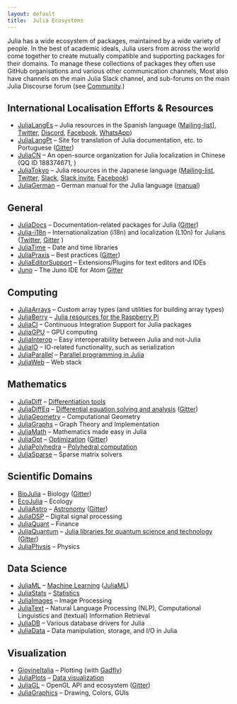 ```yaml
---
layout: default
title:  Julia Ecosystems
---
```


Julia has a wide ecosystem of packages, maintained by a wide variety of people.
In the best of academic ideals, Julia users from across the world come together to create mutually compatible and supporting packages for their domains.
To manage these collections of packages they often use GitHub organisations and various other communication channels,
Most also have channels on the main Julia Slack channel, and sub-forums on the main Julia Discourse forum (see [Community](../community).)

## International Localisation Efforts & Resources

* [JuliaLangEs](https://github.com/JuliaLangEs) – Julia resources in the Spanish language ([Mailing-list](https://groups.google.com/forum/#!forum/julialanges)], [Twitter](https://twitter.com/JuliaLangsEs), [Discord](https://discord.me/julialang-es), [Facebook](https://www.facebook.com/groups/julialang.es/), [WhatsApp](https://chat.whatsapp.com/invite/J9T033nZO8MLn96wWjlnHb))
* [JuliaLangPt](https://github.com/JuliaLangPt) – Site for translation of Julia documentation, etc. to Portuguese ([Gitter](https://gitter.im/JuliaLangPt/julia))
* [JuliaCN](https://github.com/JuliaCN) – An open-source organization for Julia localization in Chinese (QQ ID 188374671, )
* [JuliaTokyo](https://github.com/JuliaTokyo) – Julia resources in the Japanese language ([Mailing-list](https://groups.google.com/forum/#!forum/julia-tokyo), [Twitter](https://twitter.com/JuliaLangJa), [Slack](https://juliatokyo.slack.com), [Slack invite](https://julia-tokyo-inviter.herokuapp.com/), [Facebook](https://www.facebook.com/groups/885166968160540/))
* [JuliaGerman](https://github.com/JuliaLangGerman) – German manual for the Julia language ([manual](https://github.com/JuliaLangGerman/Julia_Handbuch_Deutsch))

## General

* [JuliaDocs](https://github.com/juliadocs) – Documentation-related packages for Julia ([Gitter](https://gitter.im/juliadocs/users))
* [Julia-i18n](https://github.com/Julia-i18n) – Internationalization (i18n) and localization (L10n) for Julians ([Twitter](https://twitter.com/julia_i18n), [Gitter](https://gitter.im/Julia-i18n/julia-i18n) )
* [JuliaTime](https://github.com/JuliaTime) – Date and time libraries
* [JuliaPraxis](https://github.com/JuliaPraxis) – Best practices ([Gitter](https://gitter.im/JuliaPraxis))
* [JuliaEditorSupport](https://github.com/JuliaEditorSupport) – Extensions/Plugins for text editors and IDEs
* [Juno](https://github.com/JunoLab/Juno) – The Juno IDE for Atom [Gitter](https://gitter.im/JunoLab/Juno)

## Computing

* [JuliaArrays](https://github.com/JuliaArrays) – Custom array types (and utilities for building array types) 
* [JuliaBerry](https://github.com/JuliaBerry) – [Julia resources for the Raspberry Pi](https://juliaberry.github.io/)
* [JuliaCI](https://github.com/JuliaCI) – Continuous Integration Support for Julia packages
* [JuliaGPU](https://github.com/JuliaGPU) – GPU computing
* [JuliaInterop](https://github.com/JuliaInterop) – Easy interoperability between Julia and not-Julia
* [JuliaIO](https://github.com/JuliaIO) – IO-related functionality, such as serialization
* [JuliaParallel](https://github.com/JuliaParallel) – [Parallel programming in Julia](http://juliaparallel.github.io/)
* [JuliaWeb](https://github.com/JuliaWeb) – Web stack


## Mathematics

* [JuliaDiff](https://github.com/JuliaDiff/) – [Differentiation tools](http://www.juliadiff.org/)
* [JuliaDiffEq](https://github.com/JuliaDiffEq) – [Differential equation solving and analysis](https://juliadiffeq.github.io/) ([Gitter](https://gitter.im/JuliaDiffEq/Lobby))
* [JuliaGeometry](https://github.com/JuliaGeometry) – Computational Geometry
* [JuliaGraphs](https://github.com/JuliaGraphs) – Graph Theory and Implementation
* [JuliaMath](https://github.com/JuliaMath) – Mathematics made easy in Julia
* [JuliaOpt](https://github.com/JuliaOpt) – [Optimization](http://www.juliaopt.org/) ([Gitter](https://gitter.im/JuliaOpt/home))
* [JuliaPolyhedra](https://github.com/JuliaPolyhedra) – [Polyhedral computation](https://juliapolyhedra.github.io/)
* [JuliaSparse](https://github.com/JuliaSparse) – Sparse matrix solvers

## Scientific Domains

* [BioJulia](https://github.com/BioJulia) – Biology ([Gitter](https://gitter.im/BioJulia/home))
* [EcoJulia](https://github.com/EcoJulia) – Ecology
* [JuliaAstro](https://github.com/JuliaAstro) – [Astronomy](https://juliaastro.github.io/) ([Gitter](https://gitter.im/JuliaAstro/home))
* [JuliaDSP](https://github.com/JuliaDSP) – Digital signal processing
* [JuliaQuant](https://github.com/JuliaQuant) – Finance
* [JuliaQuantum](https://github.com/JuliaQuantum) – [Julia libraries for quantum science and technology](http://juliaquantum.github.io/) ([Gitter](https://gitter.im/JuliaQuantum/home))
* [JuliaPhysis](https://github.com/JuliaPhysics) – Physics

## Data Science
* [JuliaML](https://github.com/JuliaML) – [Machine Learning](https://juliaml.github.io/)  ([JuliaML](https://gitter.im/JuliaML/chat))
* [JuliaStats](https://github.com/JuliaStats) – [Statistics](http://juliastats.github.io/)
* [JuliaImages](https://github.com/JuliaImages) – Image Processing
* [JuliaText](https://github.com/JuliaText) – Natural Language Processing (NLP), Computational Linguistics  and (textual) Information Retrieval
* [JuliaDB](https://github.com/JuliaDB) – Various database drivers for Julia
* [JuliaData](https://github.com/JuliaData) – Data manipulation, storage, and I/O in Julia


## Visualization

* [GiovineItalia](https://github.com/GiovineItalia) – Plotting (with [Gadfly](https://github.com/GiovineItalia/Gadfly.jl))
* [JuliaPlots](https://github.com/JuliaPlots) – [Data visualization](https://juliaplots.github.io/)
* [JuliaGL](https://github.com/JuliaGL) – OpenGL API and ecosystem ([Gitter](https://gitter.im/JuliaGL/meta))
* [JuliaGraphics](https://github.com/JuliaGraphics) – Drawing, Colors, GUIs
